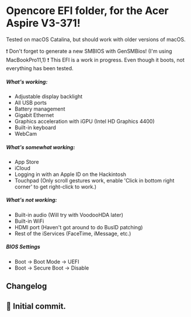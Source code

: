 # Opencore EFI folder, for the Acer Aspire V3-371!

Tested on macOS Catalina, but should work with older versions of macOS.

:exclamation: Don't forget to generate a new SMBIOS with GenSMBios! (I'm using MacBookPro11,1)
:exclamation: This EFI is a work in progress. Even though it boots, not everything has been tested.

##### What's working:
* Adjustable display backlight
* All USB ports
* Battery management
* Gigabit Ethernet
* Graphics acceleration with iGPU (Intel HD Graphics 4400)
* Built-in keyboard
* WebCam

##### What's somewhat working:
* App Store
* iCloud
* Logging in with an Apple ID on the Hackintosh
* Touchpad (Only scroll gestures work, enable 'Click in bottom right corner' to get right-click to work.)

##### What's not working:
* Built-in audio (Will try with VoodooHDA later)
* Built-in WiFi
* HDMI port (Haven't got around to do BusID patching)
* Rest of the iServices (FaceTime, iMessage, etc.)

##### BIOS Settings
* Boot → Boot Mode → UEFI
* Boot → Secure Boot → Disable

## Changelog

## &#x1F34F;   Initial commit.